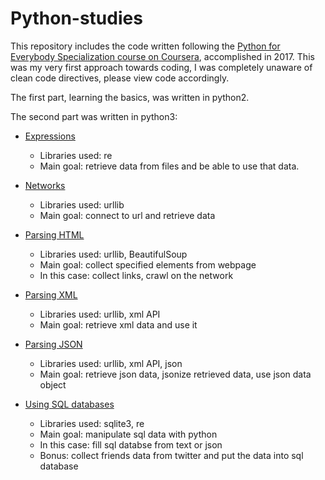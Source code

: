 # Python-studies
This repository includes the code written following the
[Python for Everybody Specialization course on Coursera](https://www.coursera.org/specializations/python),
accomplished in 2017. This was my very first approach towards coding, I was completely unaware of clean code directives,
please view code accordingly.

The first part, learning the basics, was written in python2.

The second part was written in python3:

- [Expressions](https://github.com/nandormatyas/python-studies/tree/master/0_2expressions)
  - Libraries used: re
  - Main goal: retrieve data from files and be able to use that data.
  
- [Networks](https://github.com/nandormatyas/python-studies/tree/master/0_3networks)
  - Libraries used: urllib
  - Main goal: connect to url and retrieve data
  
- [Parsing HTML](https://github.com/nandormatyas/python-studies/tree/master/0_4html)
  - Libraries used: urllib, BeautifulSoup
  - Main goal: collect specified elements from webpage
  - In this case: collect links, crawl on the network
  
- [Parsing XML](https://github.com/nandormatyas/python-studies/tree/master/0_5XML)
  - Libraries used: urllib, xml API
  - Main goal: retrieve xml data and use it
  
- [Parsing JSON](https://github.com/nandormatyas/python-studies/tree/master/0_6JSON)
  - Libraries used: urllib, xml API, json
  - Main goal: retrieve json data, jsonize retrieved data, use json data object
  
- [Using SQL databases](https://github.com/nandormatyas/python-studies/tree/master/0_7SQL)
  - Libraries used: sqlite3, re
  - Main goal: manipulate sql data with python
  - In this case: fill sql databse from text or json
  - Bonus: collect friends data from twitter and put the data into sql database
